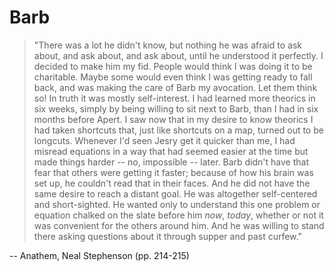 # Barb

> "There was a lot
> he didn't know, but nothing he was afraid to ask about, and ask
> about, and ask about, until he understood it perfectly. I decided to
> make him my fid. People would think I was doing it to be
> charitable. Maybe some would even think I was getting ready to fall
> back, and was making the care of Barb my avocation. Let them think
> so! In truth it was mostly self-interest. I had learned more
> theorics in six weeks, simply by being willing to sit next to Barb,
> than I had in six months before Apert. I saw now that in my desire
> to know theorics I had taken shortcuts that, just like shortcuts on
> a map, turned out to be longcuts. Whenever I'd seen Jesry get it
> quicker than me, I had misread equations in a way that had seemed
> easier at the time but made things harder -- no, impossible --
> later. Barb didn't have that fear that others were getting it
> faster; because of how his brain was set up, he couldn't read that
> in their faces. And he did not have the same desire to reach a
> distant goal. He was altogether self-centered and short-sighted. He
> wanted only to understand this one problem or equation chalked on
> the slate before him _now_, _today_, whether or not it was
> convenient for the others around him. And he was willing to stand
> there asking questions about it through supper and past curfew."

-- Anathem, Neal Stephenson (pp. 214-215)
